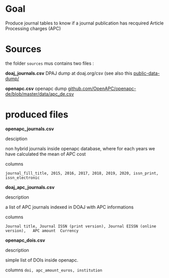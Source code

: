 # Goal

Produce journal tables to know if a journal publication has recquired Article Processing charges (APC)


# Sources

the folder `sources` mus contains two files : 

**doaj_journals.csv**
DPAJ dump at  doaj.org/csv
(see also this [public-data-dump/](https://doaj.org/docs/public-data-dump/)

**openapc.csv**
openapc dump
[github.com/OpenAPC/openapc-de/blob/master/data/apc_de.csv](https://github.com/OpenAPC/openapc-de/blob/master/data/apc_de.csv)


# produced files
**openapc_journals.csv**

desciption

non hybrid journals inside openapc database, where for each years we have calculated the mean of APC cost

columns

`journal_fill_title, 2015, 2016, 2017, 2018, 2019, 2020, issn_print, issn_electronic`



**doaj_apc_journals.csv**

description

a list of APC journals indexed in  DOAJ with APC informations

columns

`Journal title, Journal ISSN (print version), Journal EISSN (online version),	APC amount	Currency`



**openapc_dois.csv**

description

simple list of DOIs inside openapc.

columns
`doi, apc_amount_euros, institution`


